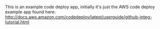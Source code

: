 This is an example code deploy app, initially it's just the AWS code deploy example app found here:
http://docs.aws.amazon.com/codedeploy/latest/userguide/github-integ-tutorial.html
